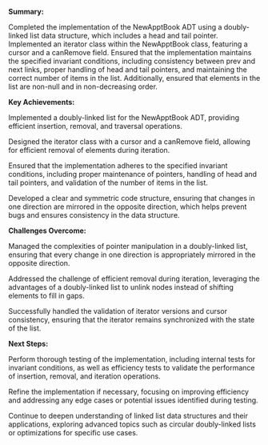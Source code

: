 
**Summary:**

Completed the implementation of the NewApptBook ADT using a doubly-linked list data structure, which includes a head and tail pointer. Implemented an iterator class within the NewApptBook class, featuring a cursor and a canRemove field. Ensured that the implementation maintains the specified invariant conditions, including consistency between prev and next links, proper handling of head and tail pointers, and maintaining the correct number of items in the list. Additionally, ensured that elements in the list are non-null and in non-decreasing order.

**Key Achievements:**

Implemented a doubly-linked list for the NewApptBook ADT, providing efficient insertion, removal, and traversal operations.

Designed the iterator class with a cursor and a canRemove field, allowing for efficient removal of elements during iteration.

Ensured that the implementation adheres to the specified invariant conditions, including proper maintenance of pointers, handling of head and tail pointers, and validation of the number of items in the list.

Developed a clear and symmetric code structure, ensuring that changes in one direction are mirrored in the opposite direction, which helps prevent bugs and ensures consistency in the data structure.

**Challenges Overcome:**

Managed the complexities of pointer manipulation in a doubly-linked list, ensuring that every change in one direction is appropriately mirrored in the opposite direction.

Addressed the challenge of efficient removal during iteration, leveraging the advantages of a doubly-linked list to unlink nodes instead of shifting elements to fill in gaps.

Successfully handled the validation of iterator versions and cursor consistency, ensuring that the iterator remains synchronized with the state of the list.

**Next Steps:**

Perform thorough testing of the implementation, including internal tests for invariant conditions, as well as efficiency tests to validate the performance of insertion, removal, and iteration operations.

Refine the implementation if necessary, focusing on improving efficiency and addressing any edge cases or potential issues identified during testing.

Continue to deepen understanding of linked list data structures and their applications, exploring advanced topics such as circular doubly-linked lists or optimizations for specific use cases.
